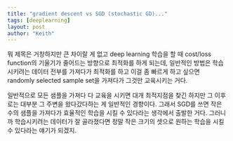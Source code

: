 ```yaml
---
title: "gradient descent vs SGD (stochastic GD)..."
tags: [deeplearning]
layout: post
author: "Keith"
---
```


뭐 제목은 거창하지만 큰 차이랄 게 없고 deep learning 학습을 할 때 cost/loss function의 기울기가 줄어드는 방향으로 최적화를 하게 되는데, 일반적인 방법은 학습시키려는 데이터 전부를 가져다가 최적화를 하고 이걸 좀 빠르게 하고 싶으면 randomly selected sample set을 가져다가 그것만 교육시키는 거다.

일반적으로 모든 샘플을 가져다 다 교육을 시키면 대개 최적지점을 찾긴 하지만 그 이후로는 대부분 그 주변을 왔다갔다하는 게 일반적인 경향이다. 그래서 SGD를 쓰면 작은 수의 샘플을 가져다가 효율적인 학습을 시킬 수 있다라는 생각에서 출발한 거다. 그러니까 학습시키려는 데이터가 잘 골라졌다면 정말 작은 크기의 셋으로 원하는 학습을 시킬 수 있다라는 얘기가 되겠지.